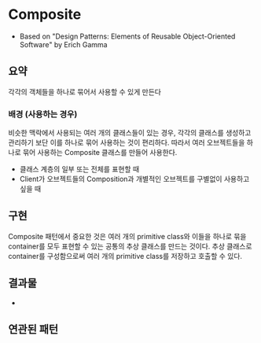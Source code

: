 # Composite
- Based on "Design Patterns: Elements of Reusable Object-Oriented Software" by Erich Gamma

## 요약
각각의 객체들을 하나로 묶어서 사용할 수 있게 만든다

### 배경 (사용하는 경우)
비슷한 맥락에서 사용되는 여러 개의 클래스들이 있는 경우, 각각의 클래스를 생성하고 관리하기 보단
이를 하나로 묶어 사용하는 것이 편리하다.
따라서 여러 오브젝트들을 하나로 묶어 사용하는 Composite 클래스를 만들어 사용한다.

- 클래스 계층의 일부 또는 전체를 표현할 때
- Client가 오브젝트들의 Composition과 개별적인 오브젝트를 구별없이 사용하고 싶을 때

## 구현
Composite 패턴에서 중요한 것은 여러 개의 primitive class와 이들을 하나로 묶을 container를 모두 표현할 수 있는 공통의 추상 클래스를 만드는 것이다.
추상 클래스로 container를 구성함으로써 여러 개의 primitive class를 저장하고 호출할 수 있다.

## 결과물

-
## 연관된 패턴
